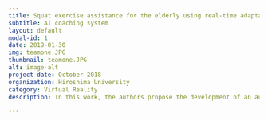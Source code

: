 ```yaml
---
title: Squat exercise assistance for the elderly using real-time adaptation
subtitle: AI coaching system
layout: default
modal-id: 1
date: 2019-01-30
img: teamone.JPG
thumbnail: teamone.JPG
alt: image-alt
project-date: October 2018
organization: Hiroshima University
category: Virtual Reality
description: In this work, the authors propose the development of an automated environment to augment human function and provided adaptive, guided support for completion of at-home exercises to improve quadricep function.

---
```


